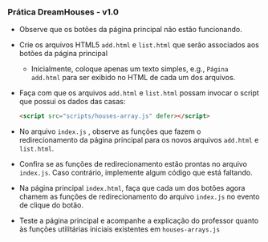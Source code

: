 ### Prática DreamHouses - v1.0
- Observe que os botões da página principal não estão funcionando.

- Crie os arquivos HTML5 `add.html` e `list.html` que serão associados aos botões da página principal
    - Inicialmente, coloque apenas um texto simples, e.g., <code>Página add.html</code> para ser
      exibido no HTML de cada um dos
      arquivos.

- Faça com que os arquivos `add.html` e `list.html` possam invocar o script que possui os dados das casas:
  ```html
  <script src="scripts/houses-array.js" defer></script>
  ```

- No arquivo `index.js` , observe as funções que fazem o redirecionamento da página principal para os novos
  arquivos `add.html` e `list.html`.

- Confira se as funções de redirecionamento estão prontas no arquivo `index.js`. Caso contrário,
  implemente algum código que está faltando.

- Na página principal `index.html`, faça que cada um dos botões agora chamem as funções de
  redirecionamento do arquivo `index.js` no evento de clique do botão.

- Teste a página principal e acompanhe a explicação do professor quanto às funções utilitárias
  iniciais existentes em `houses-arrays.js`
